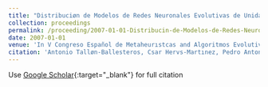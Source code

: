 ```yaml
---
title: "Distribuciøn de Modelos de Redes Neuronales Evolutivas de Unidades Producto para Clasificaciøn"
collection: proceedings
permalink: /proceeding/2007-01-01-Distribucin-de-Modelos-de-Redes-Neuronales-Evolutivas-de-Unidades-Producto-para-Clasificacin
date: 2007-01-01
venue: 'In V Congreso Español de Metaheurıstcas and Algoritmos Evolutivos y Bioinspirados (MAEB 2007)'
citation: 'Antonio Talløn-Ballesteros, Csar Hervs-Martınez, Pedro Antonio Gutirrez, P. Jimenez, &quot;Distribuciøn de Modelos de Redes Neuronales Evolutivas de Unidades Producto para Clasificaciøn.&quot; In V Congreso Español de Metaheurıstcas and Algoritmos Evolutivos y Bioinspirados (MAEB 2007), 2007, pp.151--158.'
---
```

Use [Google Scholar](https://scholar.google.com/scholar?q=Distribuciøn+de+Modelos+de+Redes+Neuronales+Evolutivas+de+Unidades+Producto+para+Clasificaciøn){:target="_blank"} for full citation